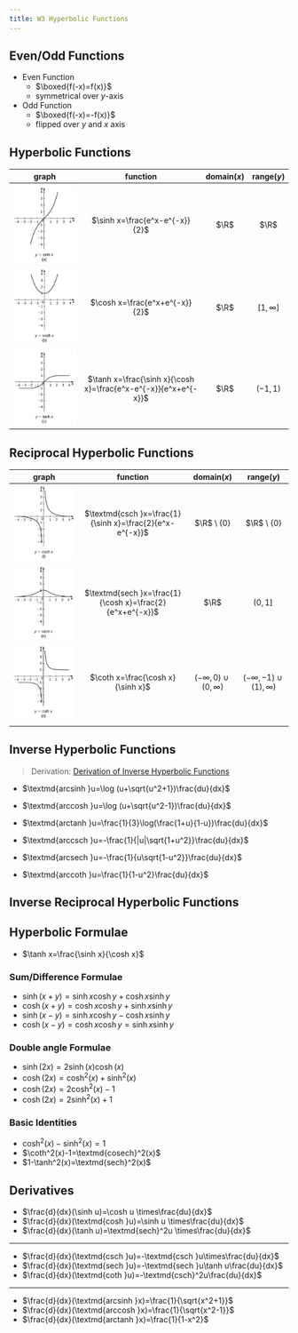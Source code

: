 ```yaml
---
title: W3 Hyperbolic Functions
---
```


## Even/Odd Functions

- Even Function
  - $\boxed{f(-x)=f(x)}$
  - symmetrical over $y$-axis
- Odd Function
  - $\boxed{f(-x)=-f(x)}$
  - flipped over $y$ and $x$ axis

## Hyperbolic Functions

|                       graph                        |                            function                             | domain($x$) |  range($y$)  |
| :------------------------------------------------: | :-------------------------------------------------------------: | :---------: | :----------: |
| ![](/src/assets/mast10006/2021-03-27-11-22-21.png) |                 $\sinh x=\frac{e^x-e^{-x}}{2}$                  |    $\R$     |     $\R$     |
| ![](/src/assets/mast10006/2021-03-27-11-23-12.png) |                 $\cosh x=\frac{e^x+e^{-x}}{2}$                  |    $\R$     | $[1,\infty]$ |
| ![](/src/assets/mast10006/2021-03-27-11-24-01.png) | $\tanh x=\frac{\sinh x}{\cosh x}=\frac{e^x-e^{-x}}{e^x+e^{-x}}$ |    $\R$     |   $(-1,1)$   |

## Reciprocal Hyperbolic Functions

|                       graph                        |                         function                         |         domain($x$)          |           range($y$)           |
| :------------------------------------------------: | :------------------------------------------------------: | :--------------------------: | :----------------------------: |
| ![](/src/assets/mast10006/2021-03-27-11-32-24.png) | $\textmd{csch }x=\frac{1}{\sinh x}=\frac{2}{e^x-e^{-x}}$ |        $\R$ \ $\{0\}$        |         $\R$ \ $\{0\}$         |
| ![](/src/assets/mast10006/2021-03-27-11-34-01.png) | $\textmd{sech }x=\frac{1}{\cosh x}=\frac{2}{e^x+e^{-x}}$ |             $\R$             |          $( 0, 1] \,$          |
| ![](/src/assets/mast10006/2021-03-27-11-26-46.png) |            $\coth x=\frac{\cosh x}{\sinh x}$             | $(-\infty,0)\cup(0, \infty)$ | $(-\infty,-1)\cup(1), \infty)$ |
|                                                    |                                                          |                              |

## Inverse Hyperbolic Functions

> Derivation: [Derivation of Inverse Hyperbolic Functions](https://github.com/chuahxinyu/notezzz/blob/main/src/assets/mast10006/derive-inverse-hyperbolic.pdf)

- $\textmd{arcsinh }u=\log (u+\sqrt{u^2+1})\frac{du}{dx}$
- $\textmd{arccosh }u=\log (u+\sqrt{u^2-1})\frac{du}{dx}$
- $\textmd{arctanh }u=\frac{1}{3}\log(\frac{1+u}{1-u})\frac{du}{dx}$

- $\textmd{arccsch }u=-\frac{1}{|u|\sqrt{1+u^2}}\frac{du}{dx}$
- $\textmd{arcsech }u=-\frac{1}{u\sqrt{1-u^2}}\frac{du}{dx}$
- $\textmd{arccoth }u=\frac{1}{1-u^2}\frac{du}{dx}$

## Inverse Reciprocal Hyperbolic Functions

## Hyperbolic Formulae

- $\tanh x=\frac{\sinh x}{\cosh x}$

### Sum/Difference Formulae

- $\sinh(x+y)=\sinh x\cosh y+\cosh x\sinh y$
- $\cosh(x+y)=\cosh x\cosh y+\sinh x\sinh y$
- $\sinh(x-y)=\sinh x\cosh y-\cosh x\sinh y$
- $\cosh(x-y)=\cosh x\cosh y=\sinh x\sinh y$

### Double angle Formulae

- $\sinh(2x)=2\sinh(x)\cosh(x)$
- $\cosh(2x)=\cosh^2(x)+\sinh^2(x)$
- $\cosh(2x)=2\cosh^2(x)-1$
- $\cosh(2x)=2\sinh^2(x)+1$

### Basic Identities

- $\cosh^2(x)-\sinh^2(x)=1$
- $\coth^2(x)-1=\textmd{cosech}^2(x)$
- $1-\tanh^2(x)=\textmd{sech}^2(x)$

## Derivatives

- $\frac{d}{dx}(\sinh u)=\cosh u \times\frac{du}{dx}$
- $\frac{d}{dx}(\textmd{cosh }u)=\sinh u \times\frac{du}{dx}$
- $\frac{d}{dx}(\tanh u)=\textmd{sech}^2u \times\frac{du}{dx}$

---

- $\frac{d}{dx}(\textmd{csch }u)=-\textmd{csch }u\times\frac{du}{dx}$
- $\frac{d}{dx}(\textmd{sech }u)=-\textmd{sech }u\tanh u\frac{du}{dx}$
- $\frac{d}{dx}(\textmd{coth }u)=-\textmd{csch}^2u\frac{du}{dx}$

---

- $\frac{d}{dx}(\textmd{arcsinh }x)=\frac{1}{\sqrt{x^2+1}}$
- $\frac{d}{dx}(\textmd{arccosh }x)=\frac{1}{\sqrt{x^2-1}}$
- $\frac{d}{dx}(\textmd{arctanh }x)=\frac{1}{1-x^2}$
